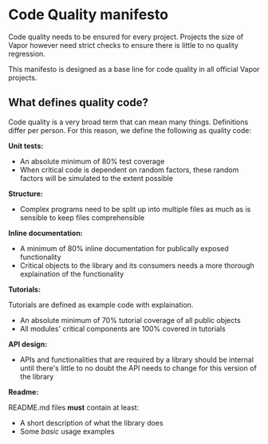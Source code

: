 # Code Quality manifesto

Code quality needs to be ensured for every project. Projects the size of Vapor however need strict checks to ensure there is little to no quality regression.

This manifesto is designed as a base line for code quality in all official Vapor projects.

## What defines quality code?

Code quality is a very broad term that can mean many things. Definitions differ per person. For this reason, we define the following as quality code:

**Unit tests:**

- An absolute minimum of 80% test coverage
- When critical code is dependent on random factors, these random factors will be simulated to the extent possible

**Structure:**

- Complex programs need to be split up into multiple files as much as is sensible to keep files comprehensible

**Inline documentation:**

- A minimum of 80% inline documentation for publically exposed functionality
- Critical objects to the library and its consumers needs a more thorough explaination of the functionality

**Tutorials:**

Tutorials are defined as example code with explaination.

- An absolute minimum of 70% tutorial coverage of all public objects
- All modules' critical components are 100% covered in tutorials

**API design:**

- APIs and functionalities that are required by a library should be internal until there's little to no doubt the API needs to change for this version of the library

**Readme:**

README.md files **must** contain at least:

- A short description of what the library does
- Some _basic_ usage examples
